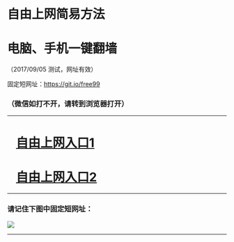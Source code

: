 ﻿# 自由上网简易方法

# 电脑、手机一键翻墙

（2017/09/05 测试，网址有效）

固定短网址：https://git.io/free99

### （微信如打不开，请转到浏览器打开）


***





# &nbsp;&nbsp; <a href="http://ft248253632.fwq-tz1001.xyz/fwqtz01.html?t=09050015229 " target="_blank">自由上网入口1</a>
# &nbsp;&nbsp; <a href="http://ft26111735.fwq-tz1002.xyz/fwqtz02.html?t=090500111530 " target="_blank">自由上网入口2</a>
***

### 请记住下图中固定短网址：

<img src="https://s3-us-west-2.amazonaws.com/fwq-1001/yjfq-20170905okok.png" /> 


***

